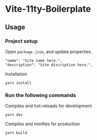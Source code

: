 # Vite-11ty-Boilerplate


## Usage

### Project setup

Open `package.json`, and update properties.
```
"name": "Site name here.",
"description": "Site discription here.",
```

Installation
```
yarn install
```

### Run the following commands 

Compiles and hot-reloads for development
```
yarn dev
```

Compiles and minifies for production
```
yarn build
```